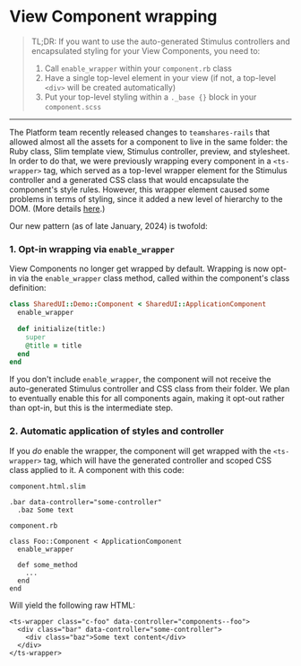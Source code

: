 # View Component wrapping

> TL;DR: If you want to use the auto-generated Stimulus controllers and encapsulated styling for your View Components, you need to:
>
> 1. Call `enable_wrapper` within your `component.rb` class
> 1. Have a single top-level element in your view (if not, a top-level `<div>` will be created automatically)
> 1. Put your top-level styling within a `._base {}` block in your `component.scss`

---

The Platform team recently released changes to `teamshares-rails` that allowed almost all the assets for a component to live in the same folder: the Ruby class, Slim template view, Stimulus controller, preview, and stylesheet. In order to do that, we were previously wrapping every component in a `<ts-wrapper>` tag, which served as a top-level wrapper element for the Stimulus controller and a generated CSS class that would encapsulate the component's style rules. However, this wrapper element caused some problems in terms of styling, since it added a new level of hierarchy to the DOM. (More details [here](https://github.com/teamshares/architecture-decision-record/pull/31).)

Our new pattern (as of late January, 2024) is twofold:

### 1. Opt-in wrapping via `enable_wrapper`

View Components no longer get wrapped by default. Wrapping is now opt-in via the `enable_wrapper` class method, called within the component's class definition:

```ruby
class SharedUI::Demo::Component < SharedUI::ApplicationComponent
  enable_wrapper

  def initialize(title:)
    super
    @title = title
  end
end
```

If you don't include `enable_wrapper`, the component will not receive the auto-generated Stimulus controller and CSS class from their folder. We plan to eventually enable this for all components again, making it opt-out rather than opt-in, but this is the intermediate step.

### 2. Automatic application of styles and controller

If you _do_ enable the wrapper, the component will get wrapped with the `<ts-wrapper>` tag, which will have the generated controller and scoped CSS class applied to it. A component with this code:

`component.html.slim`

```
.bar data-controller="some-controller"
  .baz Some text
```

`component.rb`

```
class Foo::Component < ApplicationComponent
  enable_wrapper

  def some_method
    ...
  end
end
```

Will yield the following raw HTML:

```
<ts-wrapper class="c-foo" data-controller="components--foo">
  <div class="bar" data-controller="some-controller">
    <div class="baz">Some text content</div>
  </div>
</ts-wrapper>
```

<!-- ---

#### Coming soon (once the latest PR into `design-system is merged`):

Using the magic of the `connectedCallback()` method of web components, the `<ts-wrapper>` tag will be removed as soon as the component hits the DOM, after first applying its properties to the component itself. Effectively, it will appear as though the controller and CSS were applied directly to the top-level element of the View Component.

> Caveat: If your component doesn't have a single top-level element, the code will automatically create a new `<div>` and wrap the contents of your view in it. This is so that it can apply the controller and CSS parent class.

In order to make this work, we now include a `._base {}` class definition in the `component.scss` that's created when you run `rails generate view_component`. Styles that appear within the `._base` block will be applied directly to the generated CSS class for the component. For example, if your component is called `Foo`, and your `._base` class contained a style rule `background: red;`, the compiled CSS that ends up in `application.css` would be:

```
c-foo {
  background: red;
}
```

What does this look like in practice? Check out the example code below.

## Example Code

A component with this file structure and code:

```
/Foo/
  - component.html.slim
  - component.rb
  - controller.js
  - preview.rb
  - style.scss
```

`component.html.slim`

```
.bar data-controller="some-controller"
  .baz Some text
```

`component.rb`

```
class Foo::Component < ApplicationComponent
  enable_wrapper

  def some_method
    ...
  end
end
```

`style.scss`

```
._base {
  @apply flex items-center;
}

.baz {
  @apply m-8;
}
```

Will yield the following raw HTML:

```
<ts-wrapper class="c-foo" data-controller="components--foo">
  <div class="bar" data-controller="some-controller">
    <div class="baz">Some text content</div>
  </div>
</ts-wrapper>
```

...which, once it's been added to the DOM and `connectedCallback` has been called on the `ts-wrapper`, will become this final HTML:

```
<div class="c-foo bar" data-controller="components--foo some-controller">
  <div class="baz">Some text content</div>
</div>
```

...along with the following compiled stylesheet within `application.css`:

```
.c-foo {
  display: flex;
  align-items: center;
}
.c-foo .baz {
  margin: 2rem;
}
``` -->
